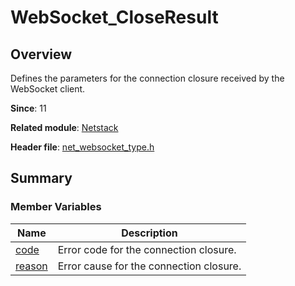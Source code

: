 # WebSocket_CloseResult


## Overview

Defines the parameters for the connection closure received by the WebSocket client.

**Since**: 11

**Related module**: [Netstack](netstack.md)

**Header file**: [net_websocket_type.h](net__websocket__type_8h.md#net_websocket_typeh)

## Summary


### Member Variables

| Name| Description| 
| -------- | -------- |
| [code](netstack.md#code-13) | Error code for the connection closure.| 
| [reason](netstack.md#reason-13) | Error cause for the connection closure.| 
